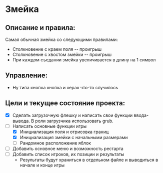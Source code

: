 # Змейка
## Описание и правила:
  Самая обычная змейка со следующими правилами:
  * Столкновение с краем поля -- проигрыш
  * Столкновение с хвостом змейки -- проигрыш
  * При каждом съедании змейка увеличивается в длину на 1 символ
## Управление:
  * Ну типа кнопка кнопка и херак что-то случилось
## Цели и текущее состояние проекта:
  - [X] Сделать загрузочную флешку и написать свои функции ввода-вывода. В роли загрузчика использовать grub.
  - [ ] Написать основные функции игры
     - [X] Инициализация поля и отрисовка границ
     - [X] Инициализация змейки с начальными размерами
     - [ ] Рандомное расположение яблок
  - [ ] Добавить основное меню и возможность рестарта
  - [ ] Добавить список игроков, их позиции и результаты
      * Результаты будут храниться в отдельном файле и выводиться в начале и конце игры
